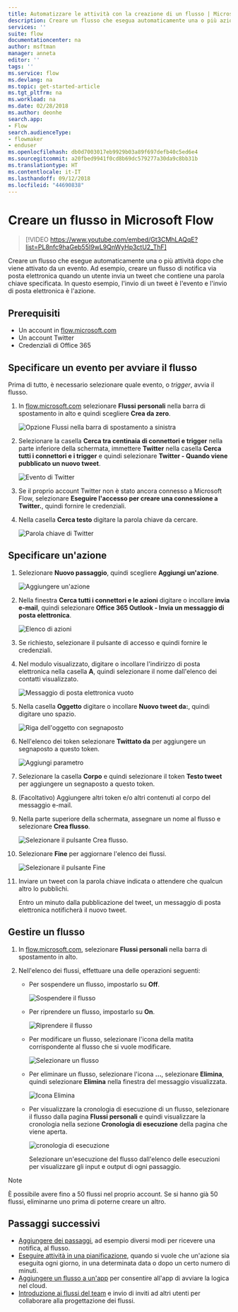 ```yaml
---
title: Automatizzare le attività con la creazione di un flusso | Microsoft Docs
description: Creare un flusso che esegua automaticamente una o più azioni, ad esempio l'invio di posta elettronica, quando si verificano determinati eventi, ad esempio un utente aggiunge una riga a un elenco di SharePoint.
services: ''
suite: flow
documentationcenter: na
author: msftman
manager: anneta
editor: ''
tags: ''
ms.service: flow
ms.devlang: na
ms.topic: get-started-article
ms.tgt_pltfrm: na
ms.workload: na
ms.date: 02/28/2018
ms.author: deonhe
search.app:
- Flow
search.audienceType:
- flowmaker
- enduser
ms.openlocfilehash: db0d7003017eb9929b03a89f697defb40c5ed6e4
ms.sourcegitcommit: a20fbed9941f0cd8b69dc579277a30da9c8bb31b
ms.translationtype: HT
ms.contentlocale: it-IT
ms.lasthandoff: 09/12/2018
ms.locfileid: "44690838"
---
```

# <a name="create-a-flow-in-microsoft-flow"></a>Creare un flusso in Microsoft Flow

> [!VIDEO https://www.youtube.com/embed/Gt3CMhLAQqE?list=PL8nfc9haGeb55I9wL9QnWyHp3ctU2_ThF]

Creare un flusso che esegue automaticamente una o più attività dopo che viene attivato da un evento. Ad esempio, creare un flusso di notifica via posta elettronica quando un utente invia un tweet che contiene una parola chiave specificata. In questo esempio, l'invio di un tweet è l'evento e l'invio di posta elettronica è l'azione.

## <a name="prerequisites"></a>Prerequisiti

* Un account in [flow.microsoft.com](https://flow.microsoft.com)
* Un account Twitter
* Credenziali di Office 365

## <a name="specify-an-event-to-start-the-flow"></a>Specificare un evento per avviare il flusso

Prima di tutto, è necessario selezionare quale evento, o *trigger*, avvia il flusso.

1. In [flow.microsoft.com](https://flow.microsoft.com) selezionare **Flussi personali** nella barra di spostamento in alto e quindi scegliere **Crea da zero**.

    ![Opzione Flussi nella barra di spostamento a sinistra](./media/get-started-logic-flow/create-logic-flow.png)
1. Selezionare la casella **Cerca tra centinaia di connettori e trigger** nella parte inferiore della schermata, immettere **Twitter** nella casella **Cerca tutti i connettori e i trigger** e quindi selezionare **Twitter - Quando viene pubblicato un nuovo tweet**.

    ![Evento di Twitter](./media/get-started-logic-flow/twitter-search.png)

1. Se il proprio account Twitter non è stato ancora connesso a Microsoft Flow, selezionare **Eseguire l'accesso per creare una connessione a Twitter.**, quindi fornire le credenziali.

1. Nella casella **Cerca testo** digitare la parola chiave da cercare.

    ![Parola chiave di Twitter](./media/get-started-logic-flow/twitter-keyword.png)

## <a name="specify-an-action"></a>Specificare un'azione

1. Selezionare **Nuovo passaggio**, quindi scegliere **Aggiungi un'azione**.

    ![Aggiungere un'azione](./media/get-started-logic-flow/add-action-icon.png)

1. Nella finestra **Cerca tutti i connettori e le azioni** digitare o incollare **invia e-mail**, quindi selezionare **Office 365 Outlook - Invia un messaggio di posta elettronica**.

    ![Elenco di azioni](./media/get-started-logic-flow/send-email.png)

1. Se richiesto, selezionare il pulsante di accesso e quindi fornire le credenziali.

1. Nel modulo visualizzato, digitare o incollare l'indirizzo di posta elettronica nella casella **A**, quindi selezionare il nome dall'elenco dei contatti visualizzato.

    ![Messaggio di posta elettronica vuoto](./media/get-started-logic-flow/blank-email.png)
1. Nella casella **Oggetto** digitare o incollare **Nuovo tweet da:**, quindi digitare uno spazio.

    ![Riga dell'oggetto con segnaposto](./media/get-started-logic-flow/message-token.png)
1. Nell'elenco dei token selezionare **Twittato da** per aggiungere un segnaposto a questo token.

    ![Aggiungi parametro](./media/get-started-logic-flow/add-parameter.png)
1. Selezionare la casella **Corpo** e quindi selezionare il token **Testo tweet** per aggiungere un segnaposto a questo token.
1. (Facoltativo) Aggiungere altri token e/o altri contenuti al corpo del messaggio e-mail.
1. Nella parte superiore della schermata, assegnare un nome al flusso e selezionare **Crea flusso**.

    ![Selezionare il pulsante Crea flusso.](./media/get-started-logic-flow/create-button.png)
1. Selezionare **Fine** per aggiornare l'elenco dei flussi.

     ![Selezionare il pulsante Fine](./media/get-started-logic-flow/done-button.png)
1. Inviare un tweet con la parola chiave indicata o attendere che qualcun altro lo pubblichi.

     Entro un minuto dalla pubblicazione del tweet, un messaggio di posta elettronica notificherà il nuovo tweet.

## <a name="manage-a-flow"></a>Gestire un flusso

1. In [flow.microsoft.com](https://flow.microsoft.com), selezionare **Flussi personali** nella barra di spostamento in alto.
1. Nell'elenco dei flussi, effettuare una delle operazioni seguenti:

   * Per sospendere un flusso, impostarlo su **Off**.

       ![Sospendere il flusso](./media/get-started-logic-flow/pause-flow.png)
   * Per riprendere un flusso, impostarlo su **On**.

       ![Riprendere il flusso](./media/get-started-logic-flow/resume-flow.png)
   * Per modificare un flusso, selezionare l'icona della matita corrispondente al flusso che si vuole modificare.

       ![Selezionare un flusso](./media/get-started-logic-flow/select-flow.png)
   * Per eliminare un flusso, selezionare l'icona **...**, selezionare **Elimina**, quindi selezionare **Elimina** nella finestra del messaggio visualizzata.

       ![Icona Elimina](./media/get-started-logic-flow/delete-icon.png)
   * Per visualizzare la cronologia di esecuzione di un flusso, selezionare il flusso dalla pagina **Flussi personali** e quindi visualizzare la cronologia nella sezione **Cronologia di esecuzione** della pagina che viene aperta.

       ![cronologia di esecuzione](./media/get-started-logic-flow/run-history.png)

     Selezionare un'esecuzione del flusso dall'elenco delle esecuzioni per visualizzare gli input e output di ogni passaggio.

> [!NOTE]
> È possibile avere fino a 50 flussi nel proprio account. Se si hanno già 50 flussi, eliminarne uno prima di poterne creare un altro.
>
>

## <a name="next-steps"></a>Passaggi successivi

* [Aggiungere dei passaggi](multi-step-logic-flow.md), ad esempio diversi modi per ricevere una notifica, al flusso.
* [Eseguire attività in una pianificazione](run-scheduled-tasks.md), quando si vuole che un'azione sia eseguita ogni giorno, in una determinata data o dopo un certo numero di minuti.
* [Aggiungere un flusso a un'app](https://powerapps.microsoft.com/tutorials/using-logic-flows/) per consentire all'app di avviare la logica nel cloud.
* [Introduzione ai flussi del team](create-team-flows.md) e invio di inviti ad altri utenti per collaborare alla progettazione dei flussi.
